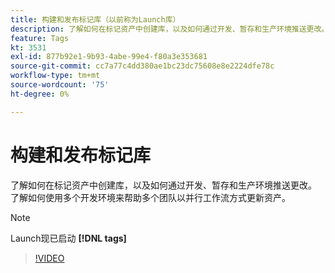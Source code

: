 ```yaml
---
title: 构建和发布标记库（以前称为Launch库）
description: 了解如何在标记资产中创建库，以及如何通过开发、暂存和生产环境推送更改。
feature: Tags
kt: 3531
exl-id: 877b92e1-9b93-4abe-99e4-f80a3e353681
source-git-commit: cc7a77c4dd380ae1bc23dc75608e8e2224dfe78c
workflow-type: tm+mt
source-wordcount: '75'
ht-degree: 0%

---
```


# 构建和发布标记库

了解如何在标记资产中创建库，以及如何通过开发、暂存和生产环境推送更改。 了解如何使用多个开发环境来帮助多个团队以并行工作流方式更新资产。

>[!NOTE]
>
> Launch现已启动 **[!DNL tags]**

>[!VIDEO](https://video.tv.adobe.com/v/28731/?quality=12&learn=on)
